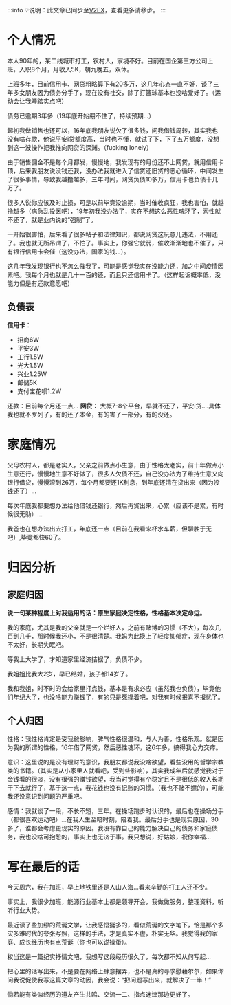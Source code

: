 :::info
💡说明：此文章已同步至[V2EX](https://www.v2ex.com/t/925061?p=2#reply115)，查看更多请移步。
:::
# 个人情况
本人90年的，某二线城市打工，农村人，家境不好。目前在国企第三方公司上班，入职8个月，月收入5K，朝九晚五，双休。

上班多年，目前信用卡、网贷粗略算下有20多万，这几年心态一直不好，谈了三年多女朋友因为债务分手了，现在没有社交，除了打篮球基本也没啥爱好了。（运动会让我睡踏实点吧）

债务已逾期3年多（19年底开始绷不住了，持续预期...）

起初我做销售也还可以，16年底我朋友说欠了很多钱，问我借钱周转，其实我也没有啥存款，他说平安i贷额度高，当时也不懂，就试了下，下了五万额度，没想到这一波操作把我推向网贷的深渊。（fucking lonely）

由于销售佣金不是每个月都发，慢慢地，我发现有的月份还不上网贷，就用信用卡顶，后来我朋友说没钱还我，没办法我就进入了信贷还旧贷的恶心循环，中间发生了很多事情，导致我越撸越多，三年时间，网贷负债10多万，信用卡也负债十几万了。

很多人说你应该及时止损，可是以前毕竟没逾期，当时催收疯狂，我也害怕，就越撸越多（病急乱投医吧），19年初我没办法了，实在不想这么恶性魂环了，索性就不还了，就是业内说的“强制”了。

一开始很害怕，后来看了很多帖子和法律知识，都说网贷这玩意儿违法，不用还了。我也就无所吊谓了，不怕了。事实上，你强它就弱，催收渐渐地也不催了，只有银行信用卡会催（这没办法，国家的钱...）。

这几年我发现银行也不怎么催我了，可能是感觉我实在没能力还，加之中间疫情因素吧。我每个月也就是几十一百的还，而且只还信用卡了。（这样起诉概率低，没能力但是有还款意愿吧）
## 负债表
**信用卡**：

- 招商6W
- 平安3W
- 工行1.5W
- 光大1.5W
- 兴业1.25W
- 邮储5K
- 支付宝花呗1.2W

还款：目前每个月还一点...
**网贷：**
大概7-8个平台，早就不还了，平安i贷....具体我也就不罗列了，有的还了本金，有的害了一部分，有的没还。
# 家庭情况
父母农村人，都是老实人，父亲之前做点小生意，由于性格太老实，前十年做点小生意还行，慢慢地生意不好做了，很多人欠债不还，自己没办法为了维持生意又向银行借贷，慢慢滚到26万，每个月都要还1K利息，到年底还清在贷出来（因为没钱还了）...

每次年底我都要想办法给他借钱还银行，然后再贷出来，心累（应该不是累，有时候很无助）...

我爸也在想办法出去打工，年底还一点（目前在我看来杯水车薪，但聊胜于无吧）,毕竟都快60了。
# 归因分析
## 家庭归因
**说一句某种程度上对我适用的话：原生家庭决定性格，性格基本决定命运。**

我的家庭，尤其是我的父亲就是一个烂好人，之前有赌博的习惯（不大），每次几百到几千，那时候我还小，不是很清楚。我妈为此换上了轻度抑郁症，现在身体也不太好，长期失眠吧。

等我上大学了，才知道家里经济拮据了，负债不少。

我姐姐比我大2岁，早已结婚，孩子都14岁了。

我和我姐，时不时的会给家里打点钱，基本是有求必应（虽然我也负债），毕竟他们年纪大了，也没啥能力赚钱了，有的只是死撑着吧，对我有时候报喜不报忧了。
## 个人归因
性格：我性格肯定是受我爸影响，脾气性格很温和，与人为善，性格乐观。就是因为我的所谓的性格，16年借了网贷，然后恶性魂环，这6年多，搞得我心力交瘁。

意识：这里说的是没有理财的意识，我朋友都说我没啥欲望，看些没用的哲学宗教类的书籍。（其实是从小家里人就看吧，受到些影响），其实我成年后就感觉我对于金钱看的很淡，没有很强的赚钱欲望，我当时觉得有个稳定且不是很低的收入长期干下去就行了，基于这一点，我花钱也没有记账的习惯。（我也不赌不嫖的），可能我还没意识到问题的严重吧。

感情：我就谈了一段，不长不短，三年。在操场跑步时认识的，最后也在操场分手（都很喜欢运动吧）...在我人生至暗时刻，陪着我。最后分手也是现实原因，30多了，谁都会考虑更现实的原因。我没有靠自己的能力解决自己的债务和家庭债务，我也没啥可抱怨的，事实上也无济于事。我只想说，好姑娘，祝你幸福...

# 写在最后的话
今天周六，我在加班，早上地铁里还是人山人海...看来辛勤的打工人还不少。

事实上，我很少加班，能源行业基本上都是领导开会，我做做服务，整理资料，听听行业大势。

最近读了些加缪的荒诞文学，让我感悟挺多的，看似荒诞的文字笔下，恰是那个多灾多难时代的夸张写照，这样的手法，才是真实不虚，朴实无华。我觉得我的家庭、成长经历也有点荒诞（你也可以说操蛋）。

权当这是一篇纪实抒情文吧，我想写这段经历很久了，每次都不知从何写起...

把心里的话写出来，不是要在网络上肆意摆弄，也不是真的寻求慰藉尔尔，如果你问我说促使我写这篇文章的动因，我会说：“把问题写出来，就解决了一半！”

倘若能有类似经历的道友产生共鸣、交流一二、指点迷津那边更好了。



